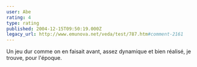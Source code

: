 ```yaml
---
user: Abe
rating: 4
type: rating
published: 2004-12-15T09:50:19.000Z
legacy_url: http://www.emunova.net/veda/test/787.htm#comment-2161
---
```

Un jeu dur comme on en faisait avant, assez dynamique et bien réalisé, je trouve, pour l'époque.